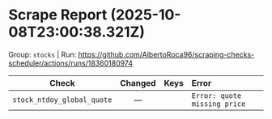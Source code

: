 # Scrape Report (2025-10-08T23:00:38.321Z)

Group: `stocks`  |  Run: https://github.com/AlbertoRoca96/scraping-checks-scheduler/actions/runs/18360180974

| Check | Changed | Keys | Error |
|---|:---:|:--|:--|
| `stock_ntdoy_global_quote` | — |  | `Error: quote missing price` |
